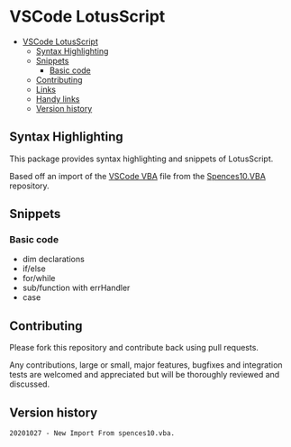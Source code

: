 # VSCode LotusScript

- [VSCode LotusScript](#vscode-lotusscript)
  - [Syntax Highlighting](#syntax-highlighting)
  - [Snippets](#snippets)
    - [Basic code](#basic-code)
  - [Contributing](#contributing)
  - [Links](#links)
  - [Handy links](#handy-links)
  - [Version history](#version-history)

<!-- /TOC -->

## Syntax Highlighting

This package provides syntax highlighting and snippets of LotusScript.

Based off an import of the
[VSCode VBA](https://github.com/spences10/vscode-vba)
file from the
[Spences10.VBA](https://github.com/spences10/vscode-vba)
repository.

## Snippets

### Basic code

- dim declarations
- if/else
- for/while
- sub/function with errHandler
- case

## Contributing

Please fork this repository and contribute back using pull requests.

Any contributions, large or small, major features, bugfixes and
integration tests are welcomed and appreciated but will be thoroughly
reviewed and discussed.

## Version history

```
20201027 - New Import From spences10.vba.
```

